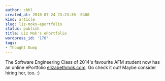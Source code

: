 ```yaml
---
author: cbhl
created_at: 2010-07-24 23:23:30 -0400
kind: article
slug: liz-moks-eportfolio
status: publish
title: Liz Mok's ePortfolio
wordpress_id: '176'
tags:
- Thought Dump
---
```


The Software Engineering Class of 2014's favourite AFM student now has
an online ePortfolio [elizabethmok.com]. Go check it out! Maybe consider
hiring her, too. :)

[elizabethmok.com]: http://elizabethmok.com/
